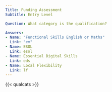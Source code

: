 ```yaml
---
Title: Funding Assessment
Subtitle: Entry Level

Question: What category is the qualification?

Answers:
- Name: "Functional Skills English or Maths"
  Link: "em"
- Name: ESOL
  Link: esol
- Name: Essential Digital Skills
  Link: eds
- Name: Local Flexibility
  Link: lf
---
```


{{< qualcats >}}
